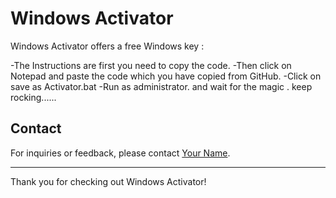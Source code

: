 

<h1>Windows Activator </h1>



Windows Activator offers a free Windows key :

-The Instructions are first you need to copy the code.
-Then click on Notepad and paste the code which you have copied from GitHub.
-Click on save as Activator.bat
-Run as administrator. and wait for the magic . keep rocking......



## Contact

For inquiries or feedback, please contact [Your Name](mailto:sanjusazid0@gmail.com).

---

Thank you for checking out Windows Activator!
